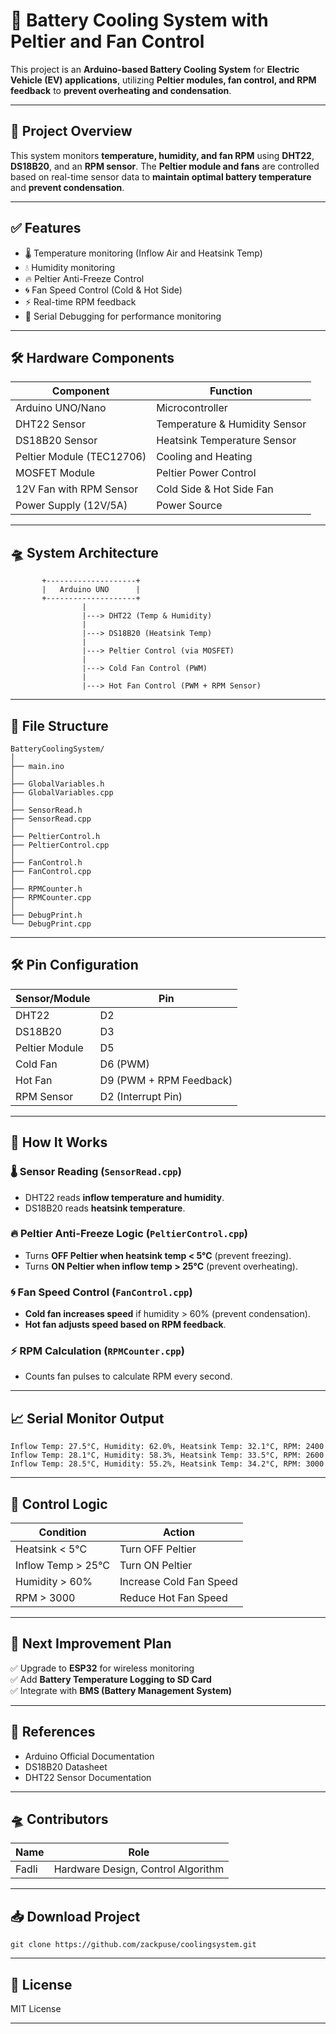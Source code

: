 # 🚗 Battery Cooling System with Peltier and Fan Control

This project is an **Arduino-based Battery Cooling System** for **Electric Vehicle (EV) applications**, utilizing **Peltier modules, fan control, and RPM feedback** to **prevent overheating and condensation**.

---

## 🎯 **Project Overview**
This system monitors **temperature, humidity, and fan RPM** using **DHT22**, **DS18B20**, and an **RPM sensor**. The **Peltier module and fans** are controlled based on real-time sensor data to **maintain optimal battery temperature** and **prevent condensation**.

---

## ✅ **Features**
- 🌡️ Temperature monitoring (Inflow Air and Heatsink Temp)
- 💧 Humidity monitoring
- 🔥 Peltier Anti-Freeze Control
- 🌀 Fan Speed Control (Cold & Hot Side)
- ⚡ Real-time RPM feedback
- 📡 Serial Debugging for performance monitoring

---

## 🛠️ **Hardware Components**
| Component               | Function                         |
|----------------|----------------------------|
| Arduino UNO/Nano | Microcontroller |
| DHT22 Sensor        | Temperature & Humidity Sensor |
| DS18B20 Sensor   | Heatsink Temperature Sensor |
| Peltier Module (TEC12706) | Cooling and Heating |
| MOSFET Module       | Peltier Power Control |
| 12V Fan with RPM Sensor | Cold Side & Hot Side Fan |
| Power Supply (12V/5A) | Power Source |

---

## 🛸 **System Architecture**
```
       +--------------------+
       |   Arduino UNO      |
       +--------------------+
                |
                |---> DHT22 (Temp & Humidity)
                |
                |---> DS18B20 (Heatsink Temp)
                |
                |---> Peltier Control (via MOSFET)
                |
                |---> Cold Fan Control (PWM)
                |
                |---> Hot Fan Control (PWM + RPM Sensor)
```

---

## 📂 **File Structure**
```
BatteryCoolingSystem/
│
├── main.ino
│
├── GlobalVariables.h
├── GlobalVariables.cpp
│
├── SensorRead.h
├── SensorRead.cpp
│
├── PeltierControl.h
├── PeltierControl.cpp
│
├── FanControl.h
├── FanControl.cpp
│
├── RPMCounter.h
├── RPMCounter.cpp
│
├── DebugPrint.h
└── DebugPrint.cpp
```

---

## 🛠️ **Pin Configuration**
| Sensor/Module     | Pin |
|-----------------|-----|
| DHT22                 | D2 |
| DS18B20            | D3 |
| Peltier Module    | D5 |
| Cold Fan            | D6 (PWM) |
| Hot Fan               | D9 (PWM + RPM Feedback) |
| RPM Sensor         | D2 (Interrupt Pin) |

---

## 📝 **How It Works**
### 🌡️ Sensor Reading (`SensorRead.cpp`)
- DHT22 reads **inflow temperature and humidity**.
- DS18B20 reads **heatsink temperature**.

### 🔥 Peltier Anti-Freeze Logic (`PeltierControl.cpp`)
- Turns **OFF Peltier when heatsink temp < 5°C** (prevent freezing).
- Turns **ON Peltier when inflow temp > 25°C** (prevent overheating).

### 🌀 Fan Speed Control (`FanControl.cpp`)
- **Cold fan increases speed** if humidity > 60% (prevent condensation).
- **Hot fan adjusts speed based on RPM feedback**.

### ⚡ RPM Calculation (`RPMCounter.cpp`)
- Counts fan pulses to calculate RPM every second.

---

## 📈 **Serial Monitor Output**
```
Inflow Temp: 27.5°C, Humidity: 62.0%, Heatsink Temp: 32.1°C, RPM: 2400
Inflow Temp: 28.1°C, Humidity: 58.3%, Heatsink Temp: 33.5°C, RPM: 2600
Inflow Temp: 28.5°C, Humidity: 55.2%, Heatsink Temp: 34.2°C, RPM: 3000
```

---

## 🚀 **Control Logic**
| Condition                 | Action |
|-----------------|----------------------------|
| Heatsink < 5°C        | Turn OFF Peltier |
| Inflow Temp > 25°C | Turn ON Peltier |
| Humidity > 60%      | Increase Cold Fan Speed |
| RPM > 3000             | Reduce Hot Fan Speed |

---

## 📌 **Next Improvement Plan**
✅ Upgrade to **ESP32** for wireless monitoring  
✅ Add **Battery Temperature Logging to SD Card**  
✅ Integrate with **BMS (Battery Management System)**  

---

## 📎 **References**
- Arduino Official Documentation  
- DS18B20 Datasheet  
- DHT22 Sensor Documentation  

---

## 🛸 **Contributors**
| Name                   | Role                         |
|----------------|-------------------|
| Fadli                  | Hardware Design, Control Algorithm |


---

## 📥 **Download Project**
```
git clone https://github.com/zackpuse/coolingsystem.git
```

---

## 📃 **License**
MIT License  

---
